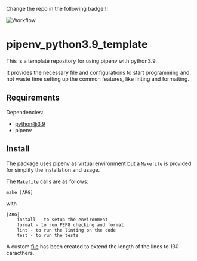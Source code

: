 Change the repo in the following badge!!!

![Workflow](https://github.com/pardi/pipenv_python3.9/actions/workflows/python-app.yml/badge.svg?branch=main)

# pipenv_python3.9_template
This is a template repository for using pipenv with python3.9. 

It provides the necessary file and configurations to start programming and not waste time setting up the common features, like linting and formatting.

## Requirements

Dependencies:
- python@3.9
- pipenv

## Install

The package uses pipenv as virtual environment but a `Makefile` is provided for simplify the installation and usage.

The `Makefile` calls are as follows:

`make [ARG]`

with 

``` 
[ARG] 
    install - to setup the environment
    format - to run PEP8 checking and format
    lint - to run the linting on the code
    test - to run the tests
```

A custom [file](.flake8) has been created to extend the length of the lines to 130 caracthers.
